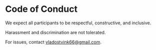 # Code of Conduct

We expect all participants to be respectful, constructive, and inclusive.

Harassment and discrimination are not tolerated.

For issues, contact vladostvink66@gmail.com.
